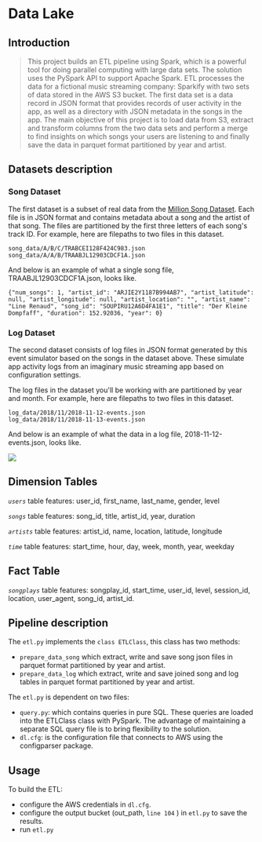# Data Lake 

## Introduction
> This project builds an ETL pipeline using Spark, which is a powerful tool for doing parallel computing with large data sets. The solution uses the PySpark API to support Apache Spark. ETL processes the data for a fictional music streaming company: Sparkify with two sets of data stored in the AWS S3 bucket. The first data set is a data record in JSON format that provides records of user activity in the app, as well as a directory with JSON metadata in the songs in the app. The main objective of this project is to load data from S3, extract and transform columns from the two data sets and perform a merge to find insights on which songs your users are listening to and finally save the data in parquet format partitioned by year and artist.


## Datasets description

### **Song Dataset**

The first dataset is a subset of real data from the [Million Song Dataset](url:http://millionsongdataset.com/). Each file is in JSON format and contains metadata about a song and the artist of that song. The files are partitioned by the first three letters of each song's track ID. For example, here are filepaths to two files in this dataset.

```
song_data/A/B/C/TRABCEI128F424C983.json
song_data/A/A/B/TRAABJL12903CDCF1A.json
```
And below is an example of what a single song file, TRAABJL12903CDCF1A.json, looks like.
```
{"num_songs": 1, "artist_id": "ARJIE2Y1187B994AB7", "artist_latitude": null, "artist_longitude": null, "artist_location": "", "artist_name": "Line Renaud", "song_id": "SOUPIRU12A6D4FA1E1", "title": "Der Kleine Dompfaff", "duration": 152.92036, "year": 0}
```
### **Log Dataset**
The second dataset consists of log files in JSON format generated by this event simulator based on the songs in the dataset above. These simulate app activity logs from an imaginary music streaming app based on configuration settings.

The log files in the dataset you'll be working with are partitioned by year and month. For example, here are filepaths to two files in this dataset.
```
log_data/2018/11/2018-11-12-events.json
log_data/2018/11/2018-11-13-events.json
```

And below is an example of what the data in a log file, 2018-11-12-events.json, looks like.

![](log-data.png)


## Dimension Tables
*`users`* table features: user_id, first_name, last_name, gender, level


*`songs`* table features: song_id, title, artist_id, year, duration


*`artists`* table features: artist_id, name, location, latitude, longitude


*`time`* table features: start_time, hour, day, week, month, year, weekday


## Fact Table
*`songplays`* table features: songplay_id, start_time, user_id, level, session_id, location, user_agent, song_id, artist_id.


## Pipeline description

The `etl.py` implements the `class ETLClass`, this class has two methods:
- `prepare_data_song` which extract, write and save song json files in parquet format partitioned by year and artist.
- `prepare_data_log` which extract, write and save joined song and log tables in parquet format partitioned by year and artist.

The `etl.py` is dependent on two files:

- `query.py`: which contains queries in pure SQL. These queries are loaded into the ETLClass class with PySpark. The advantage of maintaining a separate SQL query file is to bring flexibility to the solution.
- `dl.cfg`: is the configuration file that connects to AWS using the configparser package.

## Usage
To build the ETL:
- configure the AWS credentials in `dl.cfg`.
- configure the output bucket (out_path, `line 104` ) in `etl.py` to save the results.
- run `etl.py`


